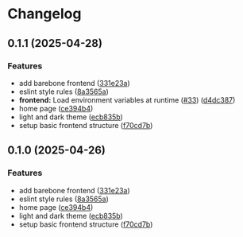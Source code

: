 # Changelog

## 0.1.1 (2025-04-28)


### Features

* add barebone frontend ([331e23a](https://github.com/ThomasMiller01/KapitelShelf/commit/331e23a11b571ec01dc8773c9eec18659d73a1eb))
* eslint style rules ([8a3565a](https://github.com/ThomasMiller01/KapitelShelf/commit/8a3565a026bfbe773162942e61d587691ed0be12))
* **frontend:** Load environment variables at runtime ([#33](https://github.com/ThomasMiller01/KapitelShelf/issues/33)) ([d4dc387](https://github.com/ThomasMiller01/KapitelShelf/commit/d4dc387497a3fee5de735120a9607539a81aaa03))
* home page ([ce394b4](https://github.com/ThomasMiller01/KapitelShelf/commit/ce394b4169e4f909470bebfbf53cada57b92557e))
* light and dark theme ([ecb835b](https://github.com/ThomasMiller01/KapitelShelf/commit/ecb835bc06b6f986e9cac0a347a7d431ff4011d8))
* setup basic frontend structure ([f70cd7b](https://github.com/ThomasMiller01/KapitelShelf/commit/f70cd7b41224253eb592de9f8b212a9e1f3907f4))

## 0.1.0 (2025-04-26)


### Features

* add barebone frontend ([331e23a](https://github.com/ThomasMiller01/KapitelShelf/commit/331e23a11b571ec01dc8773c9eec18659d73a1eb))
* eslint style rules ([8a3565a](https://github.com/ThomasMiller01/KapitelShelf/commit/8a3565a026bfbe773162942e61d587691ed0be12))
* home page ([ce394b4](https://github.com/ThomasMiller01/KapitelShelf/commit/ce394b4169e4f909470bebfbf53cada57b92557e))
* light and dark theme ([ecb835b](https://github.com/ThomasMiller01/KapitelShelf/commit/ecb835bc06b6f986e9cac0a347a7d431ff4011d8))
* setup basic frontend structure ([f70cd7b](https://github.com/ThomasMiller01/KapitelShelf/commit/f70cd7b41224253eb592de9f8b212a9e1f3907f4))
